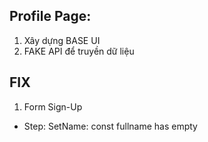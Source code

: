 <!-- TODO: Cần Làm -->

## Profile Page:

1. Xây dựng BASE UI
2. FAKE API để truyền dữ liệu

## FIX

1. Form Sign-Up

- Step: SetName: const fullname has empty
